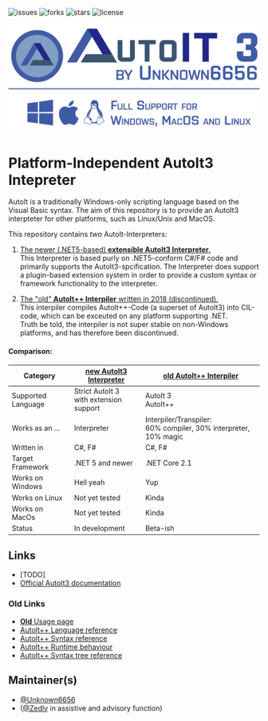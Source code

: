 ﻿![issues](https://img.shields.io/github/issues/Unknown6656/AutoIt-Interpreter)
![forks](https://img.shields.io/github/forks/Unknown6656/AutoIt-Interpreter)
![stars](https://img.shields.io/github/stars/Unknown6656/AutoIt-Interpreter)
![license](https://img.shields.io/github/license/Unknown6656/AutoIt-Interpreter)

![Banner image](new/artwork/banner.png)

# Platform-Independent AutoIt3 Intepreter

AutoIt is a traditionally Windows-only scripting language based on the Visual Basic syntax.
The aim of this repository is to provide an AutoIt3 interpteter for other platforms, such as Linux/Unix and MacOS.

This repository contains _two_ AutoIt-Interpreters:

 1. [The newer (.NET5-based) **extensible AutoIt3 Interpreter**.](new/readme.md)
    <br/>
    This Interpreter is based purly on .NET5-conform C#/F# code and primarily supports the AutoIt3-spcification.
    The Interpreter does support a plugin-based extension system in order to provide a custom syntax or framework functionality to the interpreter.

 1. [The "old" **AutoIt++ Interpiler** written in 2018 (discontinued).](old/readme.md)
    <br/>
    This interpiler compiles AutoIt++-Code (a superset of AutoIt3) into CIL-code, which can be exceuted on any platform supporting .NET.
    <br/>
    Truth be told, the interpiler is not super stable on non-Windows platforms, and has therefore been discontinued.


#### Comparison:

Category | [new AutoIt3 Interpreter](new/readme.md) | [old AutoIt++ Interpiler](old/readme.md)
---------|---------------------|--------------------
Supported Language| Strict AutoIt 3<br/>with extension support | AutoIt 3<br/>AutoIt++ 
Works as an ... | Interpreter | Interpiler/Transpiler:<br/>60% compiler, 30% interpreter, 10% magic 
Written in | C#, F# | C#, F#
Target Framework | .NET 5 and newer | .NET Core 2.1
Works on Windows | Hell yeah | Yup
Works on Linux | Not yet tested | Kinda
Works on MacOs | Not yet tested | Kinda
Status | In development | Beta-ish


## Links

 - [TODO]
 - [Official AutoIt3 documentation](https://www.autoitscript.com/autoit3/docs/)

### Old Links

 - [**Old** Usage page](old/doc/usage.md)
 - [AutoIt++ Language reference](old/doc/language.md)
 - [AutoIt++ Syntax reference](old/doc/syntax.md)
 - [AutoIt++ Runtime behaviour](old/doc/runtime.md)
 - [AutoIt++ Syntax tree reference](old/doc/syntax-tree.md)

## Maintainer(s)

 - [@Unknown6656](https://github.com/Unknown6656)
 - ([@Zedly](https://github.com/Zedly) in assistive and advisory function)
